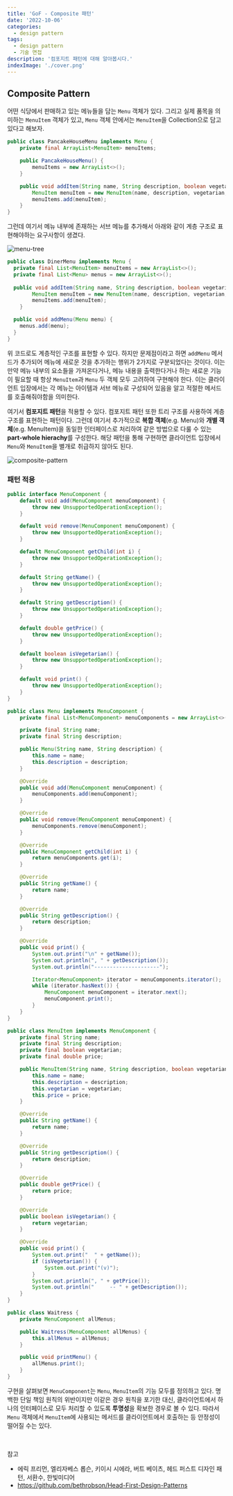 ```yaml
---
title: 'GoF - Composite 패턴'
date: '2022-10-06'
categories:
  - design pattern
tags:
  - design pattern
  - 기술 면접
description: '컴포지트 패턴에 대해 알아봅시다.'
indexImage: './cover.png'
---
```


## Composite Pattern  

어떤 식당에서 판매하고 있는 메뉴들을 담는 ```Menu``` 객체가 있다. 
그리고 실제 품목을 의미하는 ```MenuItem``` 객체가 있고, ```Menu``` 객체 안에서는 ```MenuItem```을 Collection으로 담고 있다고 해보자.  

``` java
public class PancakeHouseMenu implements Menu {
	private final ArrayList<MenuItem> menuItems;

	public PancakeHouseMenu() {
		menuItems = new ArrayList<>();
	}

	public void addItem(String name, String description, boolean vegetarian, double price) {
		MenuItem menuItem = new MenuItem(name, description, vegetarian, price);
		menuItems.add(menuItem);
	}
}
```

그런데 여기서 메뉴 내부에 존재하는 서브 메뉴를 추가해서 아래와 같이 계층 구조로 표현해야하는 요구사항이 생겼다. 

![menu-tree](menu-tree.png)

``` java
public class DinerMenu implements Menu {
  private final List<MenuItem> menuItems = new ArrayList<>();
  private final List<Menu> menus = new ArrayList<>();
  
  public void addItem(String name, String description, boolean vegetarian, double price) {
		MenuItem menuItem = new MenuItem(name, description, vegetarian, price);
		menuItems.add(menuItem);
	}

  public void addMenu(Menu menu) {
    menus.add(menu);
  }
}
```

위 코드로도 계층적인 구조를 표현할 수 있다. 
하지만 문제점이라고 하면 ```addMenu``` 메서드가 추가되어 메뉴에 새로운 것을 추가하는 행위가 2가지로 구분되었다는 것이다. 
이는 만약 메뉴 내부의 요소들을 가져온다거나, 메뉴 내용을 출력한다거나 하는 새로운 기능이 필요할 때 항상 ```MenuItem```과 ```Menu``` 두 객체 모두 고려하여 구현해야 한다. 
이는 클라이언트 입장에서는 각 메뉴는 아이템과 서브 메뉴로 구성되어 있음을 알고 적절한 메서드를 호출해줘야함을 의미한다.

여기서 **컴포지트 패턴**을 적용할 수 있다. 
컴포지트 패턴 또한 트리 구조를 사용하여 계층 구조를 표현하는 패턴이다. 
그런데 여기서 추가적으로 **복합 객체**(e.g. Menu)와 **개별 객체**(e.g. MenuItem)을 동일한 인터페이스로 처리하여 같은 방법으로 다룰 수 있는 **part-whole hierachy**를 구성한다. 
해당 패턴을 통해 구현하면 클라이언트 입장에서 ```Menu```와 ```MenuItem```을 별개로 취급하지 않아도 된다. 

![composite-pattern](composite-pattern.png)

### 패턴 적용

``` java
public interface MenuComponent {
	default void add(MenuComponent menuComponent) {
		throw new UnsupportedOperationException();
	}

	default void remove(MenuComponent menuComponent) {
		throw new UnsupportedOperationException();
	}

	default MenuComponent getChild(int i) {
		throw new UnsupportedOperationException();
	}

	default String getName() {
		throw new UnsupportedOperationException();
	}

	default String getDescription() {
		throw new UnsupportedOperationException();
	}

	default double getPrice() {
		throw new UnsupportedOperationException();
	}

	default boolean isVegetarian() {
		throw new UnsupportedOperationException();
	}

	default void print() {
		throw new UnsupportedOperationException();
	}
}
```

``` java
public class Menu implements MenuComponent {
	private final List<MenuComponent> menuComponents = new ArrayList<>();

	private final String name;
	private final String description;

	public Menu(String name, String description) {
		this.name = name;
		this.description = description;
	}

	@Override
	public void add(MenuComponent menuComponent) {
		menuComponents.add(menuComponent);
	}

	@Override
	public void remove(MenuComponent menuComponent) {
		menuComponents.remove(menuComponent);
	}

	@Override
	public MenuComponent getChild(int i) {
		return menuComponents.get(i);
	}

	@Override
	public String getName() {
		return name;
	}

	@Override
	public String getDescription() {
		return description;
	}

	@Override
	public void print() {
		System.out.print("\n" + getName());
		System.out.println(", " + getDescription());
		System.out.println("---------------------");

		Iterator<MenuComponent> iterator = menuComponents.iterator();
		while (iterator.hasNext()) {
			MenuComponent menuComponent = iterator.next();
			menuComponent.print();
		}
	}
}
```

``` java
public class MenuItem implements MenuComponent {
	private final String name;
	private final String description;
	private final boolean vegetarian;
	private final double price;

	public MenuItem(String name, String description, boolean vegetarian, double price) {
		this.name = name;
		this.description = description;
		this.vegetarian = vegetarian;
		this.price = price;
	}

	@Override
	public String getName() {
		return name;
	}

	@Override
	public String getDescription() {
		return description;
	}

	@Override
	public double getPrice() {
		return price;
	}

	@Override
	public boolean isVegetarian() {
		return vegetarian;
	}

	@Override
	public void print() {
		System.out.print("  " + getName());
		if (isVegetarian()) {
			System.out.print("(v)");
		}
		System.out.println(", " + getPrice());
		System.out.println("     -- " + getDescription());
	}
}
```

``` java
public class Waitress {
	private MenuComponent allMenus;

	public Waitress(MenuComponent allMenus) {
		this.allMenus = allMenus;
	}

	public void printMenu() {
		allMenus.print();
	}
}
```

구현을 살펴보면 ```MenuComponent```는 ```Menu```, ```MenuItem```의 기능 모두를 정의하고 있다. 
명백한 단일 책임 원칙의 위반이지만 이같은 경우 원칙을 포기한 대신, 클라이언트에서 하나의 인터페이스로 모두 처리할 수 있도록 **투명성**을 확보한 경우로 볼 수 있다. 
따라서 ```Menu``` 객체에서 ```MenuItem```에 사용되는 메서드를 클라이언트에서 호출하는 등 안정성이 떨어질 수는 있다.

<br/>

참고
- 에릭 프리먼, 엘리자베스 롭슨, 키이시 시에라, 버트 베이츠, 헤드 퍼스트 디자인 패턴, 서환수, 한빛미디어
- https://github.com/bethrobson/Head-First-Design-Patterns